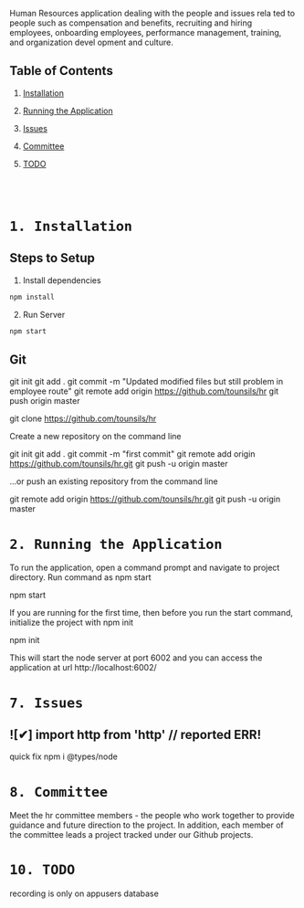 Human Resources application dealing with the people and issues rela ted to people such as compensation and benefits, recruiting and hiring employees, onboarding employees, performance management, training, and organization devel opment and culture.


## Table of Contents

1.  [Installation](#1-Installation)
2.  [Running the Application](#2-Running-the-Application)

7.  [Issues](#7-Issues)
8.  [Committee](#8-Committee)
10.  [TODO](#10-TODO)


<br/><br/>

# `1. Installation`
## Steps to Setup

1. Install dependencies

```bash
npm install
```

2. Run Server

```bash
npm start
```
## Git
git init
git add .
git commit -m "Updated modified files but still problem in employee route"
git remote add origin https://github.com/tounsils/hr
git push origin master

git clone https://github.com/tounsils/hr

Create a new repository on the command line

git init
git add .
git commit -m "first commit"
git remote add origin https://github.com/tounsils/hr.git
git push -u origin master

…or push an existing repository from the command line

git remote add origin https://github.com/tounsils/hr.git
git push -u origin master

# `2. Running the Application`

To run the application, open a command prompt and navigate to project directory. Run command as
npm start

	
npm start

If you are running for the first time, then before you run the start command, initialize the project with
npm init

	
npm init

This will start the node server at port 6002 and you can access the application at url http://localhost:6002/

# `7. Issues`

## ![✔] import http from 'http'  // reported ERR!

quick fix
npm i @types/node

# `8. Committee`

Meet the hr committee members - the people who work together to provide 
guidance and future direction to the project. 
In addition, each member of the committee leads a project tracked under our Github projects.

# `10. TODO`
recording is only on appusers database

